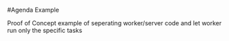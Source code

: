 #Agenda Example

Proof of Concept example of seperating worker/server code and let worker run only the specific tasks
